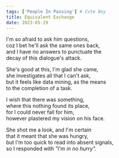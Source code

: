 ```yaml
---
tags: ['People In Passing'] # Cute Boy
title: Equivalent Exchange
date: 2023-05-29
---
```


I'm so afraid to ask him questions,  
coz I bet he'll ask the same ones back,  
and I have no answers to punctuate the  
decay of this dialogue's attack.

She's good at this, I'm glad she came,  
she investigates all that I can't ask,  
but it feels like data mining, as the means  
to the completion of a task.

I wish that there was something,  
where this nothing found its place,  
for I could never fall for him,  
however plastered my vision on his face.

She shot me a look, and I'm certain  
that it meant that she was hungry,  
but I'm too quick to read into absent signals,  
so I responded with *"I'm in no hurry".*
